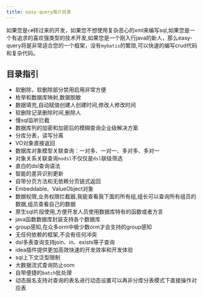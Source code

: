 ```yaml
---
title: easy-query简介目录
---
```


如果您是`c#`转过来的开发，如果您不想使用复杂恶心的xml来编写sql,如果您是一个有追求的喜欢强类型的技术开发,如果您是一个刚入行java的新人，那么easy-query将是非常适合您的一个框架，没有`mybatis`的繁琐,可以快速的编写crud代码和复杂代码。

## 目录指引
- 软删除，软删除部分禁用启用非常方便
- 枚举和数据库映射,数据脱敏
- 数据填充,自动赋值创建人创建时间,修改人修改时间
- 软删除记录删除时间,删除人
- 慢sql监听拦截
- 数据库列的加密和加密后的模糊查询企业级解决方案
- 分库分表，读写分离
- VO对象直接返回
- 数据库对象模型关联查询：一对多、一对一、多对多、多对一
- 对象关系关联查询`nodsl`不仅仅是`dsl`联级筛选
- 直白的dsl查询语法
- 智能的差异识别更新
- 自带分页方法和无依赖分页链式返回
- Embeddable、ValueObject对象
- 数据权限,业务权限拦截器,我能查看我下面的所有组,组长可以查询所有组员的数据,组员查看自己的数据
- 原生sql片段使用,方便开发人员使用数据库特有的函数或者方言
- java函数数据库封装支持各个数据库
- group感知,在众多orm中极少数orm才会支持的group感知
- 无任何依赖的框架,不会有任何冲突
- dsl多表查询支持join、in、exists等子查询
- idea插件提供更加高效快速的开发效率和开发体验
- sql上下文泛型限制
- 大数据流式查询防止oom
- 自带便捷的`batch`批处理
- 动态报名支持对查询的表名进行动态设置可以再非分库分表模式下直接操作对应表